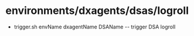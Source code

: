 # environments/dxagents/dsas/logroll
* trigger.sh envName dxagentName DSAName -- trigger DSA logroll
